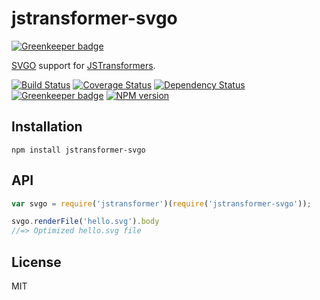 # jstransformer-svgo

[![Greenkeeper badge](https://badges.greenkeeper.io/jstransformers/jstransformer-svgo.svg)](https://greenkeeper.io/)

[SVGO](https://github.com/svg/svgo) support for [JSTransformers](https://github.com/jstransformers/jstransformer).

[![Build Status](https://img.shields.io/travis/jstransformers/jstransformer-svgo/master.svg)](https://travis-ci.org/jstransformers/jstransformer-svgo)
[![Coverage Status](https://img.shields.io/codecov/c/github/jstransformers/jstransformer-svgo/master.svg)](https://codecov.io/gh/jstransformers/jstransformer-svgo)
[![Dependency Status](https://img.shields.io/david/jstransformers/jstransformer-svgo/master.svg)](http://david-dm.org/jstransformers/jstransformer-svgo)
[![Greenkeeper badge](https://badges.greenkeeper.io/jstransformers/jstransformer-svgo.svg)](https://greenkeeper.io/)
[![NPM version](https://img.shields.io/npm/v/jstransformer-svgo.svg)](https://www.npmjs.org/package/jstransformer-svgo)

## Installation

    npm install jstransformer-svgo

## API

```js
var svgo = require('jstransformer')(require('jstransformer-svgo'));

svgo.renderFile('hello.svg').body
//=> Optimized hello.svg file
```

## License

MIT
